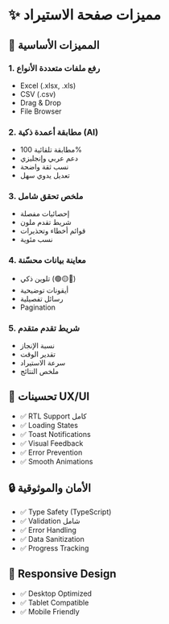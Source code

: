 # ✨ مميزات صفحة الاستيراد

## 🎯 المميزات الأساسية

### 1. رفع ملفات متعددة الأنواع
- Excel (.xlsx, .xls)
- CSV (.csv)
- Drag & Drop
- File Browser

### 2. مطابقة أعمدة ذكية (AI)
- مطابقة تلقائية 100%
- دعم عربي وإنجليزي
- نسب ثقة واضحة
- تعديل يدوي سهل

### 3. ملخص تحقق شامل
- إحصائيات مفصلة
- شريط تقدم ملون
- قوائم أخطاء وتحذيرات
- نسب مئوية

### 4. معاينة بيانات محسّنة
- تلوين ذكي (🟢🟡🔴)
- أيقونات توضيحية
- رسائل تفصيلية
- Pagination

### 5. شريط تقدم متقدم
- نسبة الإنجاز
- تقدير الوقت
- سرعة الاستيراد
- ملخص النتائج

## 🎨 تحسينات UX/UI

- ✅ RTL Support كامل
- ✅ Loading States
- ✅ Toast Notifications
- ✅ Visual Feedback
- ✅ Error Prevention
- ✅ Smooth Animations

## 🔒 الأمان والموثوقية

- ✅ Type Safety (TypeScript)
- ✅ Validation شامل
- ✅ Error Handling
- ✅ Data Sanitization
- ✅ Progress Tracking

## 📱 Responsive Design

- ✅ Desktop Optimized
- ✅ Tablet Compatible
- ✅ Mobile Friendly
